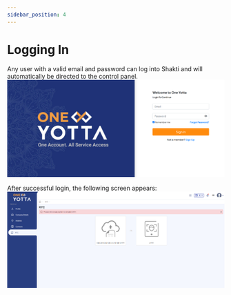 ```yaml
---
sidebar_position: 4
---
```

# Logging In

Any user with a valid email and password can log into Shakti and will automatically be directed to the control panel.
![](LoggingIn.png)

After successful login, the following screen appears:
 ![Dashboard](dashboardimage.png)
